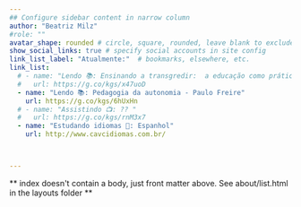 ```yaml
---
## Configure sidebar content in narrow column
author: "Beatriz Milz"
#role: ""
avatar_shape: rounded # circle, square, rounded, leave blank to exclude
show_social_links: true # specify social accounts in site config
link_list_label: "Atualmente:"  # bookmarks, elsewhere, etc.
link_list:
  # - name: "Lendo 📚: Ensinando a transgredir:  a educação como prática da liberdade - bell hooks"
  #   url: https://g.co/kgs/x47uoD
  - name: "Lendo 📚: Pedagogia da autonomia - Paulo Freire"
    url: https://g.co/kgs/6hUxHn
  # - name: "Assistindo 📺: ?? "
  #   url: https://g.co/kgs/rnM3x7
  - name: "Estudando idiomas 📗: Espanhol️"
    url: http://www.cavcidiomas.com.br/



---
```


** index doesn't contain a body, just front matter above.
See about/list.html in the layouts folder **
